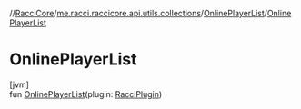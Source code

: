 //[RacciCore](../../../index.md)/[me.racci.raccicore.api.utils.collections](../index.md)/[OnlinePlayerList](index.md)/[OnlinePlayerList](-online-player-list.md)

# OnlinePlayerList

[jvm]\
fun [OnlinePlayerList](-online-player-list.md)(plugin: [RacciPlugin](../../me.racci.raccicore.api.plugin/-racci-plugin/index.md))
